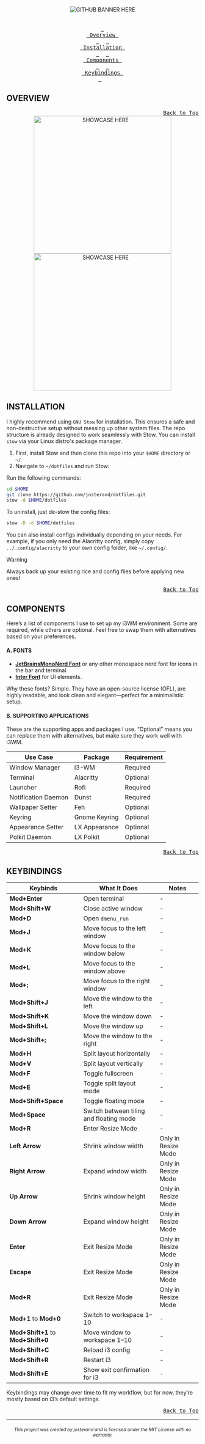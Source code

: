 <div align="center">
    <img src="" alt="GITHUB BANNER HERE">
</div>

<br>
<br>

<div align="center">
    <a href="#overview"><kbd> <br> Overview <br> </kbd></a>&ensp;&ensp;
    <a href="#installation"><kbd> <br> Installation <br> </kbd></a>&ensp;&ensp;
    <a href="#components"><kbd> <br> Components <br> </kbd></a>&ensp;&ensp;
    <a href="#keybindings"><kbd> <br> Keybindings <br> </kbd></a>&ensp;&ensp;
</div>

## OVERVIEW

<div align="right">
    <a href="#overview"><kbd>Back to Top</kbd></a>
</div>

<div align="center">
    <img src="" width=360 alt="SHOWCASE HERE">
    <img src="" width=360 alt="SHOWCASE HERE">
</div>

## INSTALLATION

I highly recommend using `GNU Stow` for installation. This ensures a safe and non-destructive setup without messing up other system files.
The repo structure is already designed to work seamlessly with Stow.
You can install `stow` via your Linux distro's package manager.

1. First, install Stow and then clone this repo into your `$HOME` directory or `~/`.
2. Navigate to `~/dotfiles` and run Stow:

Run the following commands:

```bash
cd $HOME
git clone https://github.com/josterand/dotfiles.git
stow -d $HOME/dotfiles
```

To uninstall, just de-stow the config files:

```bash
stow -D -d $HOME/dotfiles
```

You can also install configs individually depending on your needs. For example, if you only need the Alacritty config, simply copy `../.config/alacritty` to your own config folder, like `~/.config/`.

> [!WARNING]
> Always back up your existing rice and config files before applying new ones!

<div align="right">
    <a href="#overview"><kbd>Back to Top</kbd></a>
</div>

## COMPONENTS

Here’s a list of components I use to set up my i3WM environment.
Some are required, while others are optional. Feel free to swap them with alternatives based on your preferences.

#### A. FONTS

-   **[JetBrainsMonoNerd Font](https://www.nerdfonts.com/font-downloads)** or any other monospace nerd font for icons in the bar and terminal.
-   **[Inter Font](https://fonts.google.com/specimen/Inter)** for UI elements.

Why these fonts? Simple. They have an open-source license (OFL), are highly readable, and look clean and elegant—perfect for a minimalistic setup.

#### B. SUPPORTING APPLICATIONS

These are the supporting apps and packages I use.
“Optional” means you can replace them with alternatives, but make sure they work well with i3WM.

| Use Case            | Package       | Requirement |
| ------------------- | ------------- | ----------- |
| Window Manager      | i3-WM         | Required    |
| Terminal            | Alacritty     | Optional    |
| Launcher            | Rofi          | Required    |
| Notification Daemon | Dunst         | Required    |
| Wallpaper Setter    | Feh           | Optional    |
| Keyring             | Gnome Keyring | Optional    |
| Appearance Setter   | LX Appearance | Optional    |
| Polkit Daemon       | LX Polkit     | Optional    |

<div align="right">
    <a href="#overview"><kbd>Back to Top</kbd></a>
</div>

## KEYBINDINGS

| **Keybinds**                       | **What It Does**                        | **Notes**           |
| ---------------------------------- | --------------------------------------- | ------------------- |
| **Mod+Enter**                      | Open terminal                           | -                   |
| **Mod+Shift+W**                    | Close active window                     | -                   |
| **Mod+D**                          | Open `dmenu_run`                        | -                   |
| **Mod+J**                          | Move focus to the left window           | -                   |
| **Mod+K**                          | Move focus to the window below          | -                   |
| **Mod+L**                          | Move focus to the window above          | -                   |
| **Mod+;**                          | Move focus to the right window          | -                   |
| **Mod+Shift+J**                    | Move the window to the left             | -                   |
| **Mod+Shift+K**                    | Move the window down                    | -                   |
| **Mod+Shift+L**                    | Move the window up                      | -                   |
| **Mod+Shift+;**                    | Move the window to the right            | -                   |
| **Mod+H**                          | Split layout horizontally               | -                   |
| **Mod+V**                          | Split layout vertically                 | -                   |
| **Mod+F**                          | Toggle fullscreen                       | -                   |
| **Mod+E**                          | Toggle split layout mode                | -                   |
| **Mod+Shift+Space**                | Toggle floating mode                    | -                   |
| **Mod+Space**                      | Switch between tiling and floating mode | -                   |
| **Mod+R**                          | Enter Resize Mode                       | -                   |
| **Left Arrow**                     | Shrink window width                     | Only in Resize Mode |
| **Right Arrow**                    | Expand window width                     | Only in Resize Mode |
| **Up Arrow**                       | Shrink window height                    | Only in Resize Mode |
| **Down Arrow**                     | Expand window height                    | Only in Resize Mode |
| **Enter**                          | Exit Resize Mode                        | Only in Resize Mode |
| **Escape**                         | Exit Resize Mode                        | Only in Resize Mode |
| **Mod+R**                          | Exit Resize Mode                        | Only in Resize Mode |
| **Mod+1** to **Mod+0**             | Switch to workspace 1–10                | -                   |
| **Mod+Shift+1** to **Mod+Shift+0** | Move window to workspace 1–10           | -                   |
| **Mod+Shift+C**                    | Reload i3 config                        | -                   |
| **Mod+Shift+R**                    | Restart i3                              | -                   |
| **Mod+Shift+E**                    | Show exit confirmation for i3           | -                   |

Keybindings may change over time to fit my workflow, but for now, they’re mostly based on i3’s default settings.

<div align="right">
    <a href="#overview"><kbd>Back to Top</kbd></a>
</div>

---

###### _<div align="center"><sub>This project was created by josterand and is licensed under the MIT License with no warranty.</sub></div>_
